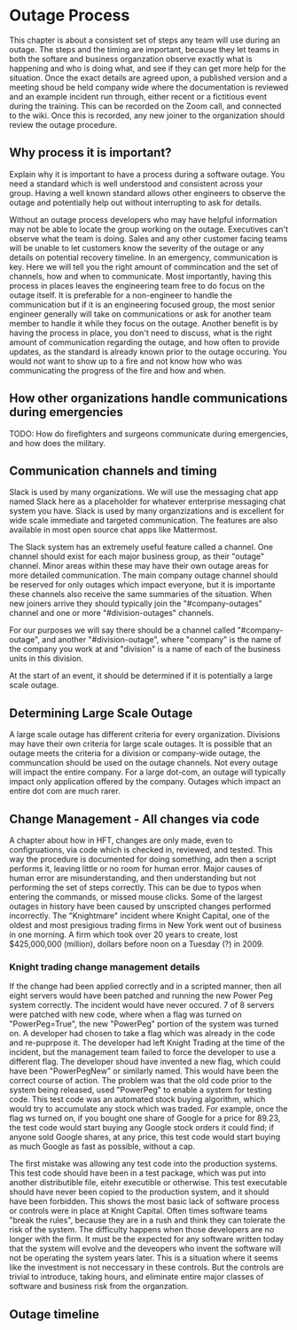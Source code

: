 # Outage Process
This chapter is about a consistent set of steps any team will use during an outage.
The steps and the timing are important, because they let teams in both the softare and business organzation
observe exactly what is happening and who is doing what, and see if they can get more help for the situation.
Once the exact details are agreed upon, a published version and a meeting shoud be held company wide
where the documentation is reviewed and an example incident run through, either recent or a fictitious event during the training.
This can be recorded on the Zoom call, and connected to the wiki.  Once this is recorded, any new joiner to the 
organization should review the outage procedure.


## Why process it is important?
Explain why it is important to have a process during a software outage.  You need a standard which is well understood and consistent across your group.
Having a well known standard allows other engineers to observe the outage and potentially help out without interrupting to ask for details.

Without an outage process developers who may have helpful information may not be able to locate the group working on the outage.
Executives can't observe what the team is doing.  Sales and any other customer facing teams will be unable to 
let customers know the severity of the outage or any details on potential recovery timeline.
In an emergency, communication is key.  Here we will tell you the right amount of commincation and the set of channels, how and when
to communicate.  Most importantly, having this process in places leaves the engineering team free to do focus on the outage itself.
It is preferable for a non-engineer to handle the communication but if it is an engineering focused group, the most senior engineer 
generally will take on communications or ask for another team member to handle it while they focus on the outage.
Another benefit is by having the process in place, you don't need to discuss, what is the right amount of communication
regarding the outage, and how often to provide updates, as the standard is already known prior to the outage occuring.
You would not want to show up to a fire and not know how who was communicating the progress of the fire and how and when.

## How other organizations handle communications during emergencies

TODO:  How do firefighters and surgeons communicate during emergencies, and how does the military.

## Communication channels and timing

Slack is used by many organizations.  We will use the messaging chat app named Slack here as a placeholder for whatever enterprise messaging chat system you have.  Slack is used by many organzizations and is excellent for wide scale immediate and targeted communication.  The features 
are also available in most open source chat apps like Mattermost.

The Slack system has an extremely useful feature called a channel.  One channel should exist for each major business group, as their "outage" channel.
Minor areas within these may have their own outage areas for more detailed communication.  The main company outage channel should be reserved for only outages which impact everyone, but it is importante these channels also receive the same summaries of the situation.  When new joiners arrive they should typically join the "#company-outages" channel and one or more "#division-outages" channels.

For our purposes we will say there should be a channel called "#company-outage", and another "#division-outage", where "company" is the name of the 
company you work at and "division" is a name of each of the business units in this division.

At the start of an event, it should be determined if it is potentially a large scale outage.

## Determining Large Scale Outage

A large scale outage has different criteria for every organization.  Divisions may have their own criteria for large scale outages.  It is possible that 
an outage meets the criteria for a division or company-wide outage, the communcation should be used on the outage channels.  Not every outage will 
impact the entire company.  For a large dot-com, an outage will typically impact only application offered by the company.  Outages which impact
an entire dot com are much rarer.

## Change Management - All changes via code

A chapter about how in HFT, changes are only made, even to configruations, via code which is checked in, reviewed, and tested.
This way the procedure is documented for doing something, adn then a script performs it, leaving little or no room for 
human error.  Major causes of human error are misunderstanding, and then understanding but not performing the set of steps correctly.
This can be due to typos when entering the commands, or missed mouse clicks.  Some of the largest outages in history 
have been caused by unscripted changes performed incorrectly.  The "Knightmare" incident where Knight Capital, one of
the oldest and most presigious trading firms in New York went out of business in one morning.  A firm which took over 20 years
to create, lost $425,000,000 (million), dollars before noon on a Tuesday (?) in 2009.

### Knight trading change management details
If the change had been applied correctly and in a scripted manner, then all eight servers would have been patched and running the new Power Peg system correctly.  The incident would have never occured.  7 of 8 servers were patched with new code, where when a flag was turned on "PowerPeg=True",
the new "PowerPeg" portion of the system was turned on.  A developer had chosen to take a flag which was already in the code and re-puprpose it.
The developer had left Knight Trading at the time of the incident, but the management team failed to force the developer to use a different flag.
The developer shoud have invented a new flag, which could have been "PowerPegNew" or similarly named.  This would have been the correct course of action.
The problem was that the old code prior to the system being released, used "PowerPeg" to enable a system for testing code.  This test code was an 
automated stock buying algorithm, which would try to accumulate any stock which was traded.  For example, once the flag ws turned on, if you
bought one share of Google for a price for 89.23, the test code would start buying any Google stock orders it could find; if anyone sold Google 
shares, at any price, this test code would start buying as much Google as fast as possible, without a cap.  

The first mistake was allowing any test code into the production systems.  This test code should have been in a test package, which was put
into another distributible file, eitehr executible or otherwise.  This test executable should have never been copied to the production system, and 
it should have been forbidden.  This shows the most basic lack of software process or controls were in place at Knight Capital.
Often times software teams "break the rules", because they are in a rush and think they can tolerate the risk of the system.
The difficulty happens when those developers are no longer with the firm.  It must be the expected for any software written today that 
the system will evolve and the deveopers who invent the software will not be operating the system years later.
This is a situation where it seems like the investment is not neccessary in these controls.  But the controls are trivial to introduce, 
taking hours, and eliminate entire major classes of software and business risk from the organzation.  


## Outage timeline
